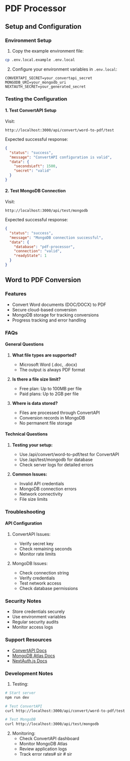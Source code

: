 # PDF Processor

## Setup and Configuration

### Environment Setup
1. Copy the example environment file:
```bash
cp .env.local.example .env.local
```

2. Configure your environment variables in `.env.local`:
```env
CONVERTAPI_SECRET=your_convertapi_secret
MONGODB_URI=your_mongodb_uri
NEXTAUTH_SECRET=your_generated_secret
```

### Testing the Configuration

#### 1. Test ConvertAPI Setup
Visit:
```
http://localhost:3000/api/convert/word-to-pdf/test
```

Expected successful response:
```json
{
  "status": "success",
  "message": "ConvertAPI configuration is valid",
  "data": {
    "secondsLeft": 1500,
    "secret": "valid"
  }
}
```

#### 2. Test MongoDB Connection
Visit:
```
http://localhost:3000/api/test/mongodb
```

Expected successful response:
```json
{
  "status": "success",
  "message": "MongoDB connection successful",
  "data": {
    "database": "pdf-processor",
    "connection": "valid",
    "readyState": 1
  }
}
```

## Word to PDF Conversion

### Features
- Convert Word documents (DOC/DOCX) to PDF
- Secure cloud-based conversion
- MongoDB storage for tracking conversions
- Progress tracking and error handling

### FAQs

#### General Questions
1. **What file types are supported?**
   - Microsoft Word (.doc, .docx)
   - The output is always PDF format

2. **Is there a file size limit?**
   - Free plan: Up to 100MB per file
   - Paid plans: Up to 2GB per file

3. **Where is data stored?**
   - Files are processed through ConvertAPI
   - Conversion records in MongoDB
   - No permanent file storage

#### Technical Questions
1. **Testing your setup:**
   - Use /api/convert/word-to-pdf/test for ConvertAPI
   - Use /api/test/mongodb for database
   - Check server logs for detailed errors

2. **Common Issues:**
   - Invalid API credentials
   - MongoDB connection errors
   - Network connectivity
   - File size limits

### Troubleshooting

#### API Configuration
1. ConvertAPI Issues:
   - Verify secret key
   - Check remaining seconds
   - Monitor rate limits

2. MongoDB Issues:
   - Check connection string
   - Verify credentials
   - Test network access
   - Check database permissions

### Security Notes
- Store credentials securely
- Use environment variables
- Regular security audits
- Monitor access logs

### Support Resources
- [ConvertAPI Docs](https://www.convertapi.com/doc)
- [MongoDB Atlas Docs](https://docs.atlas.mongodb.com/)
- [NextAuth.js Docs](https://next-auth.js.org/)

### Development Notes
1. Testing:
```bash
# Start server
npm run dev

# Test ConvertAPI
curl http://localhost:3000/api/convert/word-to-pdf/test

# Test MongoDB
curl http://localhost:3000/api/test/mongodb
```

2. Monitoring:
   - Check ConvertAPI dashboard
   - Monitor MongoDB Atlas
   - Review application logs
   - Track error rates#   s i r  
 #   s i r  
 